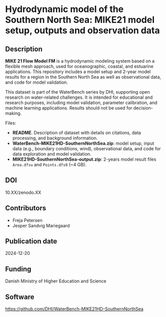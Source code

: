 # Hydrodynamic model of the Southern North Sea: MIKE21 model setup, outputs and observation data

## Description

**MIKE 21 Flow Model FM** is a hydrodynamic modeling system based on a flexible mesh approach, used for oceanographic, coastal, and estuarine applications. This repository includes a model setup and 2-year model results for a region in the Southern North Sea as well as observational data, and code for model validation.

This dataset is part of the WaterBench series by DHI, supporting open research on water-related challenges. It is intended for educational and research purposes, including model validation, parameter calibration, and machine learning applications. Results should not be used for decision-making.

Files:

* **README**. Description of dataset with details on citations, data processing, and background information. 
* **WaterBench-MIKE21HD-SouthernNorthSea.zip**: model setup, input data (e.g., boundary conditions, wind), observational data, and code for data exploration and model validation. 
* **MIKE21HD-SouthernNorthSea-output.zip**: 2-years model result files `Area.dfsu` and `Points.dfs0` (~4 GB).


## DOI

10.XX/zenodo.XX


## Contributors

* Freja Petersen
* Jesper Sandvig Mariegaard

## Publication date

2024-12-20

## Funding

Danish Ministry of Higher Education and Science

## Software

https://github.com/DHI/WaterBench-MIKE21HD-SouthernNorthSea